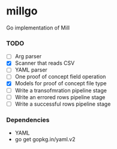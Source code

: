 # millgo
Go implementation of Mill

### TODO
 - [ ] Arg parser
 - [x] Scanner that reads CSV
 - [ ] YAML parser
 - [ ] One proof of concept field operation
 - [x] Models for proof of concept file type
 - [ ] Write a transofmration pipeline stage
 - [ ] Write an errored rows pipeline stage
 - [ ] Write a successful rows pipeline stage

### Dependencies
 - YAML
  - go get gopkg.in/yaml.v2
